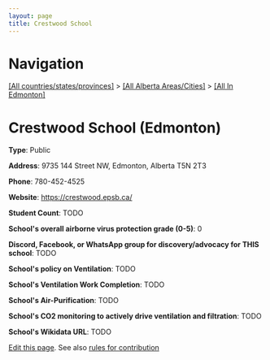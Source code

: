 ```yaml
---
layout: page
title: Crestwood School
---
```

# Navigation

[[All countries/states/provinces]](../../..) > [[All Alberta Areas/Cities]](../..) > [[All In Edmonton]](..)

# Crestwood School (Edmonton)

**Type**: Public

**Address**: 9735 144 Street NW, Edmonton, Alberta T5N 2T3

**Phone**: 780-452-4525

**Website**: <https://crestwood.epsb.ca/>

**Student Count**: TODO

**School's overall airborne virus protection grade (0-5)**: 0

**Discord, Facebook, or WhatsApp group for discovery/advocacy for THIS school**: TODO

**School's policy on Ventilation**: TODO

**School's Ventilation Work Completion**: TODO

**School's Air-Purification**: TODO

**School's CO2 monitoring to actively drive ventilation and filtration**: TODO

**School's Wikidata URL**: TODO


[Edit this page](https://github.com/ventilate-schools/AB/edit/main/./Edmonton/Crestwood_School.md). See also [rules for contribution](../../../contribution-rules/)